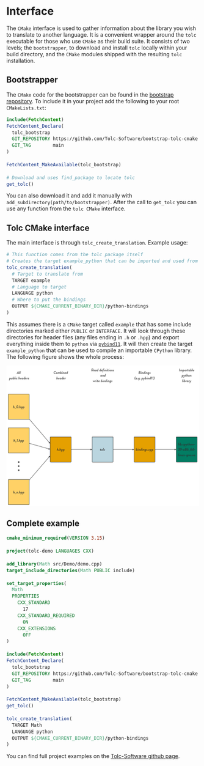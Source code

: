 # Interface #

The `CMake` interface is used to gather information about the library you wish to translate to another language. It is a convenient wrapper around the `tolc` executable for those who use `CMake` as their build suite. It consists of two levels; the `bootstrapper`, to download and install `tolc` locally within your build directory, and the `CMake` modules shipped with the resulting `tolc` installation.

## Bootstrapper ##

The `CMake` code for the bootstrapper can be found in the [bootstrap repository](https://github.com/Tolc-Software/bootstrap-tolc-cmake). To include it in your project add the following to your root `CMakeLists.txt`:

```cmake
include(FetchContent)
FetchContent_Declare(
  tolc_bootstrap
  GIT_REPOSITORY https://github.com/Tolc-Software/bootstrap-tolc-cmake
  GIT_TAG        main
)

FetchContent_MakeAvailable(tolc_bootstrap)

# Download and uses find_package to locate tolc
get_tolc()
```

You can also download it and add it manually with `add_subdirectory(path/to/bootstrapper)`. After the call to `get_tolc` you can use any function from the `tolc CMake` interface.

## Tolc CMake interface ##

The main interface is through `tolc_create_translation`. Example usage:

```cmake
# This function comes from the tolc package itself
# Creates the target example_python that can be imported and used from python
tolc_create_translation(
  # Target to translate from
  TARGET example
  # Language to target
  LANGUAGE python
  # Where to put the bindings
  OUTPUT ${CMAKE_CURRENT_BINARY_DIR}/python-bindings
)
```

This assumes there is a `CMake` target called `example` that has some include directories marked either `PUBLIC` or `INTERFACE`. It will look through these directories for header files (any files ending in `.h` or `.hpp`) and export everything inside them to `python` via [`pybind11`](https://github.com/pybind/pybind11). It will then create the target `example_python` that can be used to compile an importable `CPython` library. The following figure shows the whole process:

![Tolc tolc_create_translation overview](../img/tolcCreateTranslationOverview.png "tolc_create_translation overview")

## Complete example ##

```cmake
cmake_minimum_required(VERSION 3.15)

project(tolc-demo LANGUAGES CXX)

add_library(Math src/Demo/demo.cpp)
target_include_directories(Math PUBLIC include)

set_target_properties(
  Math
  PROPERTIES
    CXX_STANDARD
      17
    CXX_STANDARD_REQUIRED
      ON
    CXX_EXTENSIONS
      OFF
)

include(FetchContent)
FetchContent_Declare(
  tolc_bootstrap
  GIT_REPOSITORY https://github.com/Tolc-Software/bootstrap-tolc-cmake
  GIT_TAG        main
)

FetchContent_MakeAvailable(tolc_bootstrap)
get_tolc()

tolc_create_translation(
  TARGET Math
  LANGUAGE python
  OUTPUT ${CMAKE_CURRENT_BINARY_DIR}/python-bindings
)
```

You can find full project examples on the [Tolc-Software github page](https://github.com/Tolc-Software).
